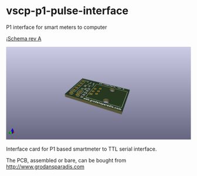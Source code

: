 # vscp-p1-pulse-interface

P1 interface for smart meters to computer

¡[Schema rev A](images/schema-rev-a.png)

![PCB P1 Interface card](images/p1-interface.png "P1 Interface Card")

Interface card for P1 based smartmeter to TTL serial interface.  

The PCB, assembled or bare, can be bought from http://www.grodansparadis.com


